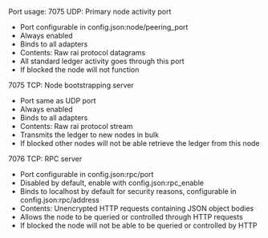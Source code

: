 Port usage:
7075 UDP: Primary node activity port
* Port configurable in config.json:node/peering_port
* Always enabled
* Binds to all adapters
* Contents: Raw rai protocol datagrams
* All standard ledger activity goes through this port
* If blocked the node will not function

7075 TCP: Node bootstrapping server
* Port same as UDP port
* Always enabled
* Binds to all adapters
* Contents: Raw rai protocol stream
* Transmits the ledger to new nodes in bulk
* If blocked other nodes will not be able retrieve the ledger from this node

7076 TCP: RPC server
* Port configurable in config.json:rpc/port
* Disabled by default, enable with config.json:rpc_enable
* Binds to localhost by default for security reasons, configurable in config.json:rpc/address
* Contents: Unencrypted HTTP requests containing JSON object bodies
* Allows the node to be queried or controlled through HTTP requests
* If blocked the node will not be able to be queried or controlled by HTTP
